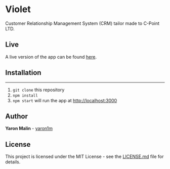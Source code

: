 # Violet
Customer Relationship Management System (CRM) tailor made to C-Point LTD.

## Live
A live version of the app can be found [here](https://violet.c-point.co.il/).

## Installation
----------------------
1. `git clone` this repository
2. `npm install`
3. `npm start` will run the app at [http://localhost:3000](http://localhost:3000)

## Author
**Yaron Malin** - [yaron1m](https://github.com/yaron1m)

## License
This project is licensed under the MIT License - see the [LICENSE.md](LICENSE.md) file for details.
